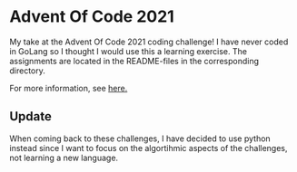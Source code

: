 # Advent Of Code 2021

My take at the Advent Of Code 2021 coding challenge! I have never coded in GoLang so I thought I would use this a learning exercise. The assignments are located in the README-files in the corresponding directory. 

For more information, see [here.](https://adventofcode.com/2021)


## Update

When coming back to these challenges, I have decided to use python instead since I want to focus on the algortihmic aspects of the challenges, not learning a new language. 